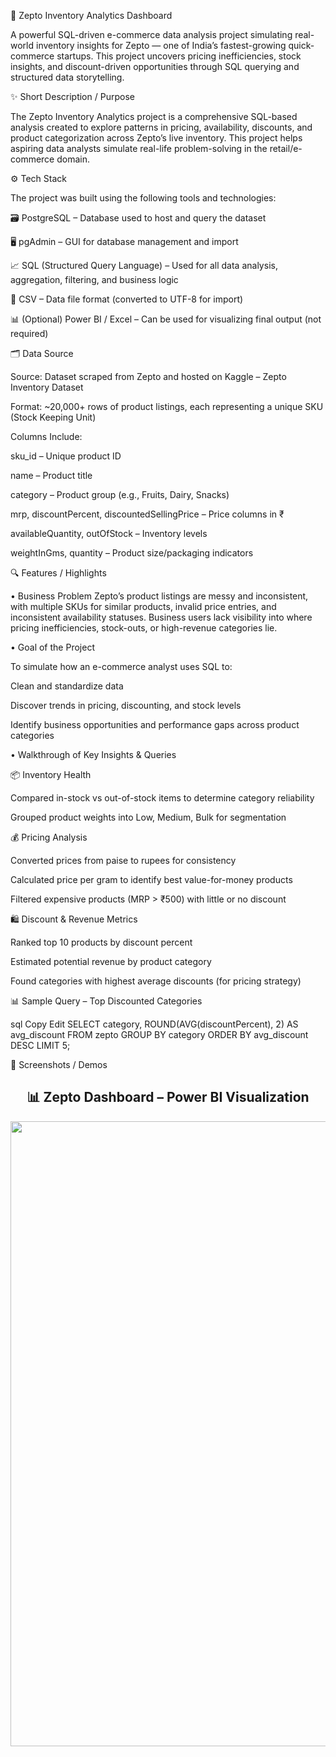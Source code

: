 🛒 Zepto Inventory Analytics Dashboard

A powerful SQL-driven e-commerce data analysis project simulating real-world inventory insights for Zepto — one of India’s fastest-growing quick-commerce startups. This project uncovers pricing inefficiencies, stock insights, and discount-driven opportunities through SQL querying and structured data storytelling.

✨ Short Description / Purpose

The Zepto Inventory Analytics project is a comprehensive SQL-based analysis created to explore patterns in pricing, availability, discounts, and product categorization across Zepto’s live inventory. This project helps aspiring data analysts simulate real-life problem-solving in the retail/e-commerce domain.

⚙️ Tech Stack

The project was built using the following tools and technologies:

🗃️ PostgreSQL – Database used to host and query the dataset

🖥️ pgAdmin – GUI for database management and import

📈 SQL (Structured Query Language) – Used for all data analysis, aggregation, filtering, and business logic

📄 CSV – Data file format (converted to UTF-8 for import)

📊 (Optional) Power BI / Excel – Can be used for visualizing final output (not required)

🗂️ Data Source

Source: Dataset scraped from Zepto and hosted on Kaggle – Zepto Inventory Dataset

Format: ~20,000+ rows of product listings, each representing a unique SKU (Stock Keeping Unit)

Columns Include:

sku_id – Unique product ID

name – Product title

category – Product group (e.g., Fruits, Dairy, Snacks)

mrp, discountPercent, discountedSellingPrice – Price columns in ₹

availableQuantity, outOfStock – Inventory levels

weightInGms, quantity – Product size/packaging indicators

🔍 Features / Highlights

• Business Problem
Zepto’s product listings are messy and inconsistent, with multiple SKUs for similar products, invalid price entries, and inconsistent availability statuses. Business users lack visibility into where pricing inefficiencies, stock-outs, or high-revenue categories lie.

• Goal of the Project

To simulate how an e-commerce analyst uses SQL to:

Clean and standardize data

Discover trends in pricing, discounting, and stock levels

Identify business opportunities and performance gaps across product categories

• Walkthrough of Key Insights & Queries

📦 Inventory Health

Compared in-stock vs out-of-stock items to determine category reliability

Grouped product weights into Low, Medium, Bulk for segmentation

💰 Pricing Analysis

Converted prices from paise to rupees for consistency

Calculated price per gram to identify best value-for-money products

Filtered expensive products (MRP > ₹500) with little or no discount

🛍️ Discount & Revenue Metrics

Ranked top 10 products by discount percent

Estimated potential revenue by product category

Found categories with highest average discounts (for pricing strategy)

📊 Sample Query – Top Discounted Categories

sql
Copy
Edit
SELECT category, ROUND(AVG(discountPercent), 2) AS avg_discount
FROM zepto
GROUP BY category
ORDER BY avg_discount DESC
LIMIT 5;

📸 Screenshots / Demos
<h2 align="center">📊 Zepto Dashboard – Power BI Visualization</h2>

<p align="center">
  <img src="zepto_dashboard.png" width="1000">
</p>

